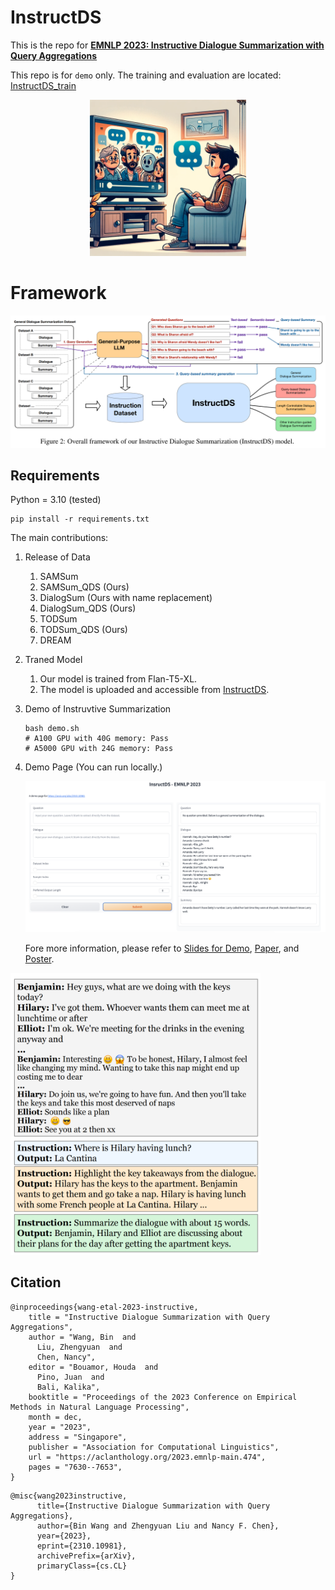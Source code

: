 # InstructDS
This is the repo for **[EMNLP 2023: Instructive Dialogue Summarization with Query Aggregations](https://arxiv.org/abs/2310.10981)**

This repo is for `demo` only. The training and evaluation are located: [InstructDS_train](https://github.com/BinWang28/InstructDS_train)



<p align="center">
  <img src="content/dialogue_summarization.png" width="250">
</p>

# Framework

<p align="center">
<img src="content/framework.png" width="700">
</p>

## Requirements
Python = 3.10 (tested)
```
pip install -r requirements.txt
```


The main contributions:
1. Release of Data
   1. SAMSum
   2. SAMSum_QDS (Ours)
   3. DialogSum (Ours with name replacement)
   4. DialogSum_QDS (Ours)
   5. TODSum
   6. TODSum_QDS (Ours)
   7. DREAM


2. Traned Model
   1. Our model is trained from Flan-T5-XL.
   2. The model is uploaded and accessible from [InstructDS](https://huggingface.co/binwang/InstructDS/blob/main/README.md).


3. Demo of Instruvtive Summarization
   ```
   bash demo.sh
   # A100 GPU with 40G memory: Pass
   # A5000 GPU with 24G memory: Pass
   ```

4. Demo Page (You can run locally.)

   <img src="content/demo_figure.png" width="700">


   Fore more information, please refer to [Slides for Demo](content/demo_slides.pdf), [Paper](https://arxiv.org/abs/2310.10981), and [Poster](content/poster.pdf).


<img src="content/example.png" width="400">


## Citation
```
@inproceedings{wang-etal-2023-instructive,
    title = "Instructive Dialogue Summarization with Query Aggregations",
    author = "Wang, Bin  and
      Liu, Zhengyuan  and
      Chen, Nancy",
    editor = "Bouamor, Houda  and
      Pino, Juan  and
      Bali, Kalika",
    booktitle = "Proceedings of the 2023 Conference on Empirical Methods in Natural Language Processing",
    month = dec,
    year = "2023",
    address = "Singapore",
    publisher = "Association for Computational Linguistics",
    url = "https://aclanthology.org/2023.emnlp-main.474",
    pages = "7630--7653",
}
```

```
@misc{wang2023instructive,
      title={Instructive Dialogue Summarization with Query Aggregations}, 
      author={Bin Wang and Zhengyuan Liu and Nancy F. Chen},
      year={2023},
      eprint={2310.10981},
      archivePrefix={arXiv},
      primaryClass={cs.CL}
}
```
